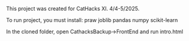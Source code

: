 This project was created for CatHacks XI. 4/4-5/2025.

To run project, you must install:
praw
joblib
pandas
numpy
scikit-learn

In the cloned folder, open CathacksBackup->FrontEnd and run intro.html
